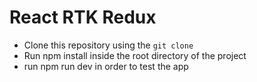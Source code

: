 # React RTK Redux

- Clone this repository using the `git clone`
- Run npm install inside the root directory of the project
- run npm run dev in order to test the app
